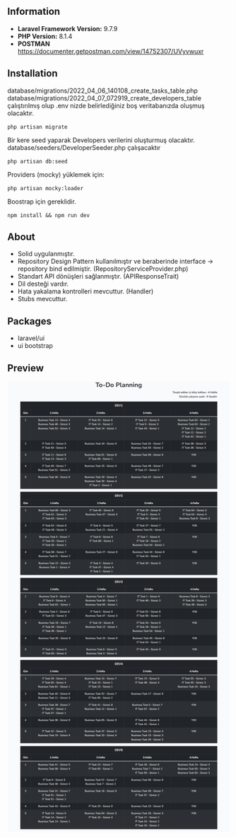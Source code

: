 ## Information
- **Laravel Framework Version:** 9.7.9
- **PHP Version:** 8.1.4
- **POSTMAN** https://documenter.getpostman.com/view/14752307/UVyvwuxr

## Installation
database/migrations/2022_04_06_140108_create_tasks_table.php
database/migrations/2022_04_07_072919_create_developers_table
çalıştırılmış olup .env nizde belirlediğiniz boş veritabanızda oluşmuş olacaktır.
```
php artisan migrate
```
Bir kere seed yaparak Developers verilerini oluşturmuş olacaktır.
database/seeders/DeveloperSeeder.php çalışacaktır
```
php artisan db:seed
```
Providers (mocky) yüklemek için:
```
php artisan mocky:loader
```
Boostrap için gereklidir.
```
npm install && npm run dev
```

## About

- Solid uygulanmıştır.
- Repository Design Pattern kullanılmıştır ve beraberinde interface -> repository bind edilmiştir. (RepositoryServiceProvider.php)
- Standart API dönüşleri sağlanmıştır. (APIResponseTrait)
- Dil desteği vardır.
- Hata yakalama kontrolleri mevcuttur. (Handler)
- Stubs mevcuttur.

## Packages

- laravel/ui
- ui bootstrap
## Preview
![To-Do-Planning!](public/images/todo-planning.png "To-Do-Planning")



